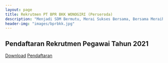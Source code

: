 ```yaml
---
layout: page
title: Rekrutmen PT BPR BKK WONOGIRI (Perseroda)
description: "Menjadi SDM Bermutu, Merai Sukses Bersama, Bersama Meraih Sukes"
header-img: "images/bprbkk.jpg"
---
```

## Pendaftaran Rekrutmen Pegawai Tahun 2021

[Download](/rekrutmen/Pengumuman/PENGUMUMAN_SELEKSI_CAPEG_TAHUN_2021_PT_BPR_BKK_WONOGIRI_Perseroda.pdf)
<a href="https://bit.ly/recruitbkk">Pendaftaran</a>
